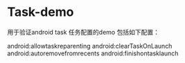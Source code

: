 # Task-demo

用于验证android task 任务配置的demo 包括如下配置：

android:allowtaskreparenting
android:clearTaskOnLaunch
android:autoremovefromrecents
android:finishontasklaunch

